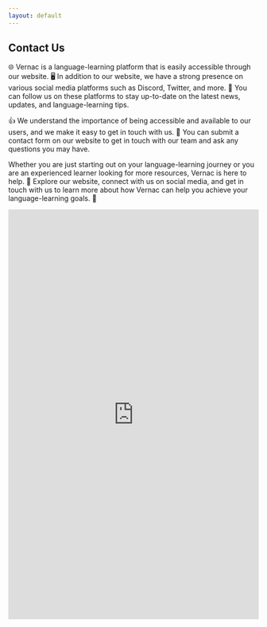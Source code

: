 ```yaml
---
layout: default
---
```


## Contact Us

🌐 Vernac is a language-learning platform that is easily accessible through our website. 🖥️ In addition to our website, we have a strong presence on various social media platforms such as Discord, Twitter, and more. 📲 You can follow us on these platforms to stay up-to-date on the latest news, updates, and language-learning tips. 

👍 We understand the importance of being accessible and available to our users, and we make it easy to get in touch with us. 📝 You can submit a contact form on our website to get in touch with our team and ask any questions you may have. 

Whether you are just starting out on your language-learning journey or you are an experienced learner looking for more resources, Vernac is here to help. 🔎 Explore our website, connect with us on social media, and get in touch with us to learn more about how Vernac can help you achieve your language-learning goals. 🌟


<iframe src="https://docs.google.com/forms/d/e/1FAIpQLSf0RKyJq18PCkoGA2gNhmcaUJytWc1fdP2h-czQXFqQoBEx2Q/viewform?embedded=true" width="100%" height="823" frameborder="0" marginheight="0" marginwidth="0">Loading…</iframe>
